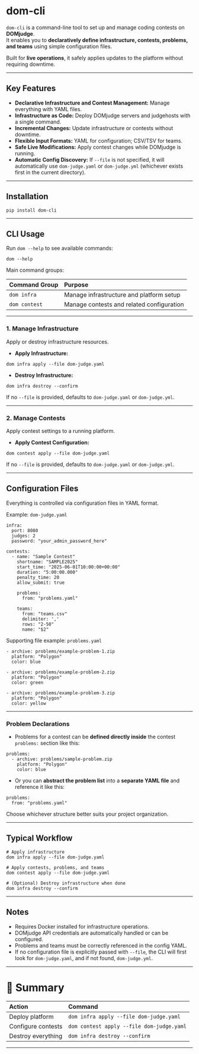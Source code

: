 # dom-cli

`dom-cli` is a command-line tool to set up and manage coding contests on **DOMjudge**.  
It enables you to **declaratively define infrastructure, contests, problems, and teams** using simple configuration files.

Built for **live operations**, it safely applies updates to the platform without requiring downtime.

---

## Key Features

- **Declarative Infrastructure and Contest Management:** Manage everything with YAML files.
- **Infrastructure as Code:** Deploy DOMjudge servers and judgehosts with a single command.
- **Incremental Changes:** Update infrastructure or contests without downtime.
- **Flexible Input Formats:** YAML for configuration; CSV/TSV for teams.
- **Safe Live Modifications:** Apply contest changes while DOMjudge is running.
- **Automatic Config Discovery:** If `--file` is not specified, it will automatically use `dom-judge.yaml` or `dom-judge.yml` (whichever exists first in the current directory).

---

## Installation

```
pip install dom-cli
```

---

## CLI Usage

Run `dom --help` to see available commands:

```
dom --help
```

Main command groups:

| Command Group | Purpose |
|:--------------|:--------|
| `dom infra` | Manage infrastructure and platform setup |
| `dom contest` | Manage contests and related configuration |

---

### 1. Manage Infrastructure

Apply or destroy infrastructure resources.

- **Apply Infrastructure:**

```
dom infra apply --file dom-judge.yaml
```

- **Destroy Infrastructure:**

```
dom infra destroy --confirm
```

If no `--file` is provided, defaults to `dom-judge.yaml` or `dom-judge.yml`.

---

### 2. Manage Contests

Apply contest settings to a running platform.

- **Apply Contest Configuration:**

```
dom contest apply --file dom-judge.yaml
```

If no `--file` is provided, defaults to `dom-judge.yaml` or `dom-judge.yml`.

---

## Configuration Files

Everything is controlled via configuration files in YAML format.

Example: `dom-judge.yaml`

```
infra:
  port: 8080
  judges: 2
  password: "your_admin_password_here"

contests:
  - name: "Sample Contest"
    shortname: "SAMPLE2025"
    start_time: "2025-06-01T10:00:00+00:00"
    duration: "5:00:00.000"
    penalty_time: 20
    allow_submit: true

    problems:
      from: "problems.yaml"

    teams:
      from: "teams.csv"
      delimiter: ','
      rows: "2-50"
      name: "$2"
```

Supporting file example: `problems.yaml`

```
- archive: problems/example-problem-1.zip
  platform: "Polygon"
  color: blue

- archive: problems/example-problem-2.zip
  platform: "Polygon"
  color: green

- archive: problems/example-problem-3.zip
  platform: "Polygon"
  color: yellow
```

---

### Problem Declarations

- Problems for a contest can be **defined directly inside** the contest `problems:` section like this:

```
problems:
  - archive: problems/sample-problem.zip
    platform: "Polygon"
    color: blue
```

- Or you can **abstract the problem list** into a **separate YAML file** and reference it like this:

```
problems:
  from: "problems.yaml"
```

Choose whichever structure better suits your project organization.

---

## Typical Workflow

```
# Apply infrastructure
dom infra apply --file dom-judge.yaml

# Apply contests, problems, and teams
dom contest apply --file dom-judge.yaml

# (Optional) Destroy infrastructure when done
dom infra destroy --confirm
```

---

## Notes

- Requires Docker installed for infrastructure operations.
- DOMjudge API credentials are automatically handled or can be configured.
- Problems and teams must be correctly referenced in the config YAML.
- If no configuration file is explicitly passed with `--file`, the CLI will first look for `dom-judge.yaml`, and if not found, `dom-judge.yml`.

---

# 🎯 Summary

| Action | Command |
|:------|:---------|
| Deploy platform | ```dom infra apply --file dom-judge.yaml``` |
| Configure contests | ```dom contest apply --file dom-judge.yaml``` |
| Destroy everything | ```dom infra destroy --confirm``` |

---
